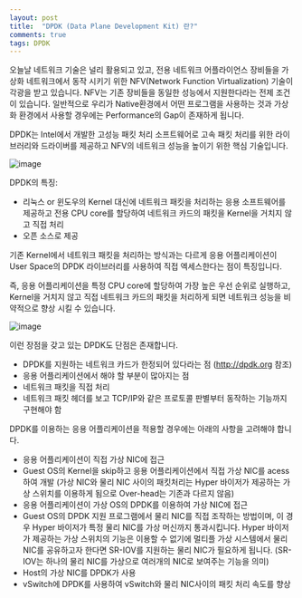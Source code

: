 ```yaml
---
layout: post
title:  "DPDK (Data Plane Development Kit) 란?"
comments: true
tags: DPDK
---
```


오늘날 네트워크 기술은 널리 활용되고 있고, 전용 네트워크 어플라이언스 장비들을 가상화 네트워크에서 동작 시키기 위한 NFV(Network Function Virtualization) 기술이 각광을 받고 있습니다. NFV는 기존 장비들을 동일한 성능에서 지원한다라는 전제 조건이 있습니다. 일반적으로 우리가 Native환경에서 어떤 프로그램을 사용하는 것과 가상화 환경에서 사용할 경우에는 Performance의 Gap이 존재하게 됩니다.

DPDK는 Intel에서 개발한 고성능 패킷 처리 소프트웨어로 고속 패킷 처리를 위한 라이브러리와 드라이버를 제공하고 NFV의 네트워크 성능을 높이기 위한 핵심 기술입니다.

![image](https://user-images.githubusercontent.com/111643/115676664-c7edd900-a38a-11eb-8857-b1f448d26002.png)

DPDK의 특징:
* 리눅스 or 윈도우의 Kernel 대신에 네트워크 패킷을 처리하는 응용 소프트웨어를 제공하고 전용 CPU core를 할당하여 네트워크 카드의 패킷을 Kernel을 거치지 않고 직접 처리
* 오픈 소스로 제공

기존 Kernel에서 네트워크 패킷을 처리하는 방식과는 다르게 응용 어플리케이션이 User Space의 DPDK 라이브러리를 사용하여 직접 엑세스한다는 점이 특징입니다.

즉, 응용 어플리케이션을 특정 CPU core에 할당하여 가장 높은 우선 순위로 실행하고, Kernel을 거치지 않고 직접 네트워크 카드의 패킷을 처리하게 되면 네트워크 성능을 비약적으로 향상 시킬 수 있습니다.

![image](https://user-images.githubusercontent.com/111643/115676742-d89e4f00-a38a-11eb-8615-54b72ba85ea3.png)

이런 장점을 갖고 있는 DPDK도 단점은 존재합니다.
* DPDK를 지원하는 네트워크 카드가 한정되어 있다라는 점 (http://dpdk.org 참조)
* 응용 어플리케이션에서 해야 할 부분이 많아지는 점
* 네트워크 패킷을 직접 처리
* 네트워크 패킷 헤더를 보고 TCP/IP와 같은 프로토콜 판별부터 동작하는 기능까지 구현해야 함

DPDK를 이용하는 응용 어플리케이션을 적용할 경우에는 아래의 사항을 고려해야 합니다.
* 응용 어플리케이션이 직접 가상 NIC에 접근
* Guest OS의 Kernel을 skip하고 응용 어플리케이션에서 직접 가상 NIC를 acess하여 개발 (가상 NIC와 물리 NIC 사이의 패킷처리는 Hyper 바이저가 제공하는 가상 스위치를 이용하게 됨으로 Over-head는 기존과 다르지 않음)
* 응용 어플리케이션이 가상 OS의 DPDK를 이용하여 가상 NIC에 접근
* Guest OS의 DPDK 지원 프로그램에서 물리 NIC를 직접 조작하는 방법이며, 이 경우 Hyper 바이저가 특정 물리 NIC를 가상 머신까지 통과시킵니다. Hyper 바이저가 제공하는 가상 스위치의 기능은 이용할 수 없기에 멀티플 가상 시스템에서 물리 NIC를 공유하고자 한다면 SR-IOV를 지원하는 물리 NIC가 필요하게 됩니다. (SR-IOV는 하나의 물리 NIC를 가상으로 여러개의 NIC로 보여주는 기능을 의미)
* Host의 가상 NIC를 DPDK가 사용
* vSwitch에 DPDK를 사용하여 vSwitch와 물리 NIC사이의 패킷 처리 속도를 향상

